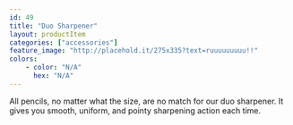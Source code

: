 ```yaml
---
id: 49
title: "Duo Sharpener"
layout: productItem
categories: ["accessories"]
feature_image: "http://placehold.it/275x335?text=ruuuuuuuuu!!"
colors:
    - color: "N/A"
      hex: "N/A"
---
```

All pencils, no matter what the size, are no match for our duo sharpener. It gives you smooth, uniform, and pointy sharpening action each time.
